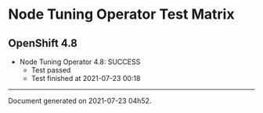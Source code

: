 
Node Tuning Operator Test Matrix
================================

OpenShift 4.8
-------------


* Node Tuning Operator 4.8: SUCCESS
  - Test passed
  - Test finished at 2021-07-23 00:18


---
Document generated on 2021-07-23 04h52.
